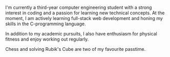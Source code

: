 I'm currently a third-year computer engineering student with a strong interest in coding and a passion for learning new technical concepts. 
At the moment, I am actively learning full-stack web development and honing my skills in the C-programming language.

In addition to my academic pursuits, I also have enthusiasm for physical fitness and enjoy working out regularly.

Chess and solving Rubik's Cube are two of my favourite passtime. 


